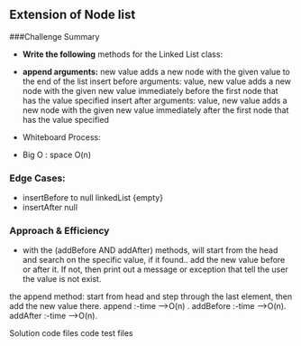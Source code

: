 ## Extension of Node list
###Challenge Summary
- **Write the following** methods for the Linked List class:

- **append arguments:** new value adds a new node with the given value to the end of the list insert before arguments: value, new value adds a new node with the given new value immediately before the first node that has the value specified insert after arguments: value, new value adds a new node with the given new value immediately after the first node that has the value specified

- Whiteboard Process:

- Big O : space O(n)


### Edge Cases:
- insertBefore to null linkedList {empty}
- insertAfter null

### Approach & Efficiency 
- with the (addBefore AND addAfter) methods, will start from the head and search on the specific value, if it found.. add the new value before or after it. If not, then print out a message or exception that tell the user the value is not exist.

the append method: start from head and step through the last element, then add the new value there. append :-time -->O(n) . addBefore :-time -->O(n). addAfter :-time -->O(n).

Solution
code files
code test files